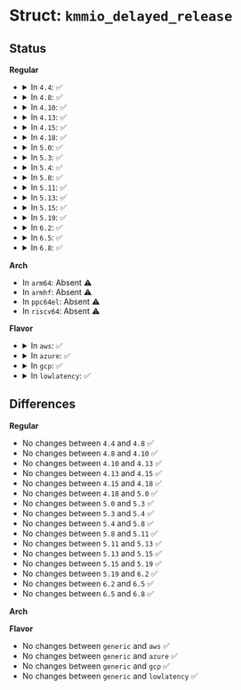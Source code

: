 # Struct: <code>kmmio_delayed_release</code>

## Status
<b>Regular</b>
<ul>
<li>
<details>
<summary>In <code>4.4</code>: ✅</summary>

```c
struct kmmio_delayed_release {
    struct callback_head rcu;
    struct kmmio_fault_page *release_list;
};
```
</details>
</li>
<li>
<details>
<summary>In <code>4.8</code>: ✅</summary>

```c
struct kmmio_delayed_release {
    struct callback_head rcu;
    struct kmmio_fault_page *release_list;
};
```
</details>
</li>
<li>
<details>
<summary>In <code>4.10</code>: ✅</summary>

```c
struct kmmio_delayed_release {
    struct callback_head rcu;
    struct kmmio_fault_page *release_list;
};
```
</details>
</li>
<li>
<details>
<summary>In <code>4.13</code>: ✅</summary>

```c
struct kmmio_delayed_release {
    struct callback_head rcu;
    struct kmmio_fault_page *release_list;
};
```
</details>
</li>
<li>
<details>
<summary>In <code>4.15</code>: ✅</summary>

```c
struct kmmio_delayed_release {
    struct callback_head rcu;
    struct kmmio_fault_page *release_list;
};
```
</details>
</li>
<li>
<details>
<summary>In <code>4.18</code>: ✅</summary>

```c
struct kmmio_delayed_release {
    struct callback_head rcu;
    struct kmmio_fault_page *release_list;
};
```
</details>
</li>
<li>
<details>
<summary>In <code>5.0</code>: ✅</summary>

```c
struct kmmio_delayed_release {
    struct callback_head rcu;
    struct kmmio_fault_page *release_list;
};
```
</details>
</li>
<li>
<details>
<summary>In <code>5.3</code>: ✅</summary>

```c
struct kmmio_delayed_release {
    struct callback_head rcu;
    struct kmmio_fault_page *release_list;
};
```
</details>
</li>
<li>
<details>
<summary>In <code>5.4</code>: ✅</summary>

```c
struct kmmio_delayed_release {
    struct callback_head rcu;
    struct kmmio_fault_page *release_list;
};
```
</details>
</li>
<li>
<details>
<summary>In <code>5.8</code>: ✅</summary>

```c
struct kmmio_delayed_release {
    struct callback_head rcu;
    struct kmmio_fault_page *release_list;
};
```
</details>
</li>
<li>
<details>
<summary>In <code>5.11</code>: ✅</summary>

```c
struct kmmio_delayed_release {
    struct callback_head rcu;
    struct kmmio_fault_page *release_list;
};
```
</details>
</li>
<li>
<details>
<summary>In <code>5.13</code>: ✅</summary>

```c
struct kmmio_delayed_release {
    struct callback_head rcu;
    struct kmmio_fault_page *release_list;
};
```
</details>
</li>
<li>
<details>
<summary>In <code>5.15</code>: ✅</summary>

```c
struct kmmio_delayed_release {
    struct callback_head rcu;
    struct kmmio_fault_page *release_list;
};
```
</details>
</li>
<li>
<details>
<summary>In <code>5.19</code>: ✅</summary>

```c
struct kmmio_delayed_release {
    struct callback_head rcu;
    struct kmmio_fault_page *release_list;
};
```
</details>
</li>
<li>
<details>
<summary>In <code>6.2</code>: ✅</summary>

```c
struct kmmio_delayed_release {
    struct callback_head rcu;
    struct kmmio_fault_page *release_list;
};
```
</details>
</li>
<li>
<details>
<summary>In <code>6.5</code>: ✅</summary>

```c
struct kmmio_delayed_release {
    struct callback_head rcu;
    struct kmmio_fault_page *release_list;
};
```
</details>
</li>
<li>
<details>
<summary>In <code>6.8</code>: ✅</summary>

```c
struct kmmio_delayed_release {
    struct callback_head rcu;
    struct kmmio_fault_page *release_list;
};
```
</details>
</li>
</ul>
<b>Arch</b>
<ul>
<li>
In <code>arm64</code>: Absent ⚠️
</li>
<li>
In <code>armhf</code>: Absent ⚠️
</li>
<li>
In <code>ppc64el</code>: Absent ⚠️
</li>
<li>
In <code>riscv64</code>: Absent ⚠️
</li>
</ul>
<b>Flavor</b>
<ul>
<li>
<details>
<summary>In <code>aws</code>: ✅</summary>

```c
struct kmmio_delayed_release {
    struct callback_head rcu;
    struct kmmio_fault_page *release_list;
};
```
</details>
</li>
<li>
<details>
<summary>In <code>azure</code>: ✅</summary>

```c
struct kmmio_delayed_release {
    struct callback_head rcu;
    struct kmmio_fault_page *release_list;
};
```
</details>
</li>
<li>
<details>
<summary>In <code>gcp</code>: ✅</summary>

```c
struct kmmio_delayed_release {
    struct callback_head rcu;
    struct kmmio_fault_page *release_list;
};
```
</details>
</li>
<li>
<details>
<summary>In <code>lowlatency</code>: ✅</summary>

```c
struct kmmio_delayed_release {
    struct callback_head rcu;
    struct kmmio_fault_page *release_list;
};
```
</details>
</li>
</ul>

## Differences
<b>Regular</b>
<ul>
<li>
No changes between <code>4.4</code> and <code>4.8</code> ✅
</li>
<li>
No changes between <code>4.8</code> and <code>4.10</code> ✅
</li>
<li>
No changes between <code>4.10</code> and <code>4.13</code> ✅
</li>
<li>
No changes between <code>4.13</code> and <code>4.15</code> ✅
</li>
<li>
No changes between <code>4.15</code> and <code>4.18</code> ✅
</li>
<li>
No changes between <code>4.18</code> and <code>5.0</code> ✅
</li>
<li>
No changes between <code>5.0</code> and <code>5.3</code> ✅
</li>
<li>
No changes between <code>5.3</code> and <code>5.4</code> ✅
</li>
<li>
No changes between <code>5.4</code> and <code>5.8</code> ✅
</li>
<li>
No changes between <code>5.8</code> and <code>5.11</code> ✅
</li>
<li>
No changes between <code>5.11</code> and <code>5.13</code> ✅
</li>
<li>
No changes between <code>5.13</code> and <code>5.15</code> ✅
</li>
<li>
No changes between <code>5.15</code> and <code>5.19</code> ✅
</li>
<li>
No changes between <code>5.19</code> and <code>6.2</code> ✅
</li>
<li>
No changes between <code>6.2</code> and <code>6.5</code> ✅
</li>
<li>
No changes between <code>6.5</code> and <code>6.8</code> ✅
</li>
</ul>
<b>Arch</b>
<ul>
</ul>
<b>Flavor</b>
<ul>
<li>
No changes between <code>generic</code> and <code>aws</code> ✅
</li>
<li>
No changes between <code>generic</code> and <code>azure</code> ✅
</li>
<li>
No changes between <code>generic</code> and <code>gcp</code> ✅
</li>
<li>
No changes between <code>generic</code> and <code>lowlatency</code> ✅
</li>
</ul>
